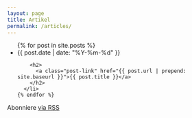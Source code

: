 ```yaml
---
layout: page
title: Artikel
permalink: /articles/
---
```


<div class="home">

  <ul class="post-list">
    {% for post in site.posts %}
      <li>
        <span class="post-meta">{{ post.date | date: "%Y-%m-%d" }}</span>

        <h2>
          <a class="post-link" href="{{ post.url | prepend: site.baseurl }}">{{ post.title }}</a>
        </h2>
      </li>
    {% endfor %}
  </ul>

  <p class="rss-subscribe">Abonniere <a href="{{ "/feed.xml" | prepend: site.baseurl }}">via RSS</a></p>

</div>

